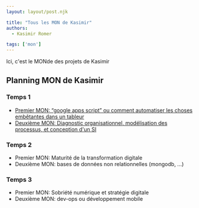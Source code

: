 ```yaml
---
layout: layout/post.njk

title: "Tous les MON de Kasimir"
authors:
  - Kasimir Romer

tags: ['mon']
---
```

<!-- Début Résumé -->
Ici, c'est le MONde des projets de Kasimir
<!-- fin résumé -->

## Planning MON de Kasimir

### Temps 1
- [Premier MON: “google apps script” ou comment automatiser les choses embêtantes dans un tableur](./t1-google-app-script)
- [Deuxième MON: Diagnostic organisationnel, modélisation des processus, et conception d'un SI](./t1-diagnostic-SI)

### Temps 2
- Premier MON: Maturité de la transformation digitale
- Deuxième MON: bases de données non relationnelles (mongodb, ...)

### Temps 3
- Premier MON: Sobriété numérique et stratégie digitale
- Deuxième MON: dev-ops ou développement mobile


